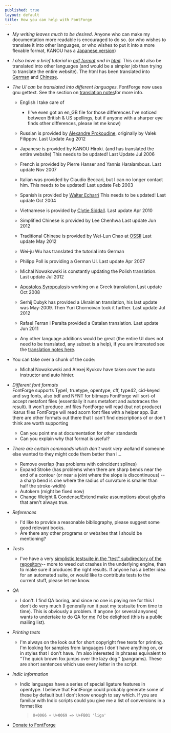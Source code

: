 ```yaml
---
published: true
layout: default
title: How you can help with FontForge
---
```


-   *My writing leaves much to be desired*. Anyone who can make my
    documentation more readable is encouraged to do so. (or who wishes
    to translate it into other languages, or who wishes to put it into a
    more flexable format, KANOU has a [Japanese version](ja/index.html))

-   *I also have a brief tutorial in [pdf
    format](fontforge-tutorial.pdf) and in [html](editexample.html).*
    This could also be translated into other languages (and would be a
    simpler job than trying to translate the entire website). The html
    has been translated into [German](de/editexample.html) and
    [Chinese](http://edt1023.sayya.org/fontforge/editexample.html).

-   *The UI can be translated into different languages.* FontForge now
    uses gnu gettext. See the section on [translation
    notes](uitranslationnotes.html)for more info.
    -   English I take care of
        -   (I've even got an en\_GB file for those differences I've
            noticed between British & US spellings, but if anyone with a
            sharper eye finds other differences, please let me know)

    -   Russian is provided by [Alexandre
        Prokoudine](http://www.linuxgraphics.ru/), originally by Valek
        Filippov.
         Last Update Aug 2012
    -   Japanese is provided by KANOU Hiroki. (and has translated the
        entire website) This needs to be updated!
         Last Update Jul 2006
    -   French is provided by Pierre Hanser and Yannis Haralambous.
         Last update Nov 2007
    -   Italian was provided by Claudio Beccari, but I can no longer
        contact him. This needs to be updated!
         Last update Feb 2003
    -   Spanish is provided by [Walter
        Echarri](mailto:wecharri@yahoo.com) This needs to be updated!
         Last update Oct 2004
    -   Vietnamese is provided by [Clytie
        Siddall](http://vnoss.net/dokuwiki/doku.php?id=projects:l10n).
         Last update Apr 2010
    -   Simplified Chinese is provided by Lee Chenhwa
         Last update Jun 2012
    -   Traditional Chinese is provided by Wei-Lun Chao at
        [OSSII](http://opendesktop.org.tw/)
         Last update May 2012
    -   Wei-ju Wu has translated the tutorial into German
    -   Philipp Poll is providing a German UI.
         Last update Apr 2007
    -   Michal Nowakowski is constantly updating the Polish
        translation.
         Last update Jul 2012
    -   [Apostolos Syropoulos](http://obelix.ee.duth.gr/~apostolo/)is
        working on a Greek translation
         Last update Oct 2008
    -   Serhij Dubyk has provided a Ukrainian translation, his last
        update was May-2009.
         Then Yuri Chornoivan took it further.
         Last update Jul 2012
    -   Rafael Ferran i Peralta provided a Catalan translation.
         Last update Jun 2011
    -   Any other language additions would be great (the entire UI does
        not need to be translated, any subset is a help), if you are
        interested see the [translation notes
        here](uitranslationnotes.html).

-   You can take over a chunk of the code:
    -   Michal Nowakowski and Alexej Kyukov have taken over the auto
        instructor and auto hinter.

-   *Different font formats*  
    FontForge supports Type1, truetype, opentype, cff, type42,
    cid-keyed and svg fonts, also bdf and NFNT for bitmaps
    FontForge will sort-of accept metafont files (essentially it runs
    metafont and autotraces the result). It won't produce .mf files
    FontForge will read (but not produce) Ikarus files
    FontForge will read acorn font files with a helper app.
    But there are other formats out there that I can't find
    descriptions of or don't think are worth supporting
    -   Can you point me at documentation for other standards
    -   Can you explain why that format is useful?

-   *There are certain commands which don't work very well*and if
    someone else wanted to they might code them better than I...
    -   Remove overlap (has problems with coincident splines)
    -   Expand Stroke (has problems when there are sharp bends near the
        end of a contour (or near a joint where the slope is
        discontinuous) -- a sharp bend is one where the radius of
        curvature is smaller than half the stroke-width)
    -   Autokern (might be fixed now)
    -   Change Weight & Condense/Extend make assumptions about glyphs
        that aren't always true.

-   *References*
    -   I'd like to provide a reasonable bibliography, please suggest
        some good relevant books.
    -   Are there any other programs or websites that I should be
        mentioning?

-   *Tests*
    -   I've have a very [simplistic testsuite in the "test"
        subdirectory of the
        repository](http://fontforge.git.sourceforge.net/git/gitweb.cgi?p=fontforge/fontforge;a=summary)--
        more to weed out crashes in the underlying engine, than to make
        sure it produces the right results. If anyone has a better idea
        for an automated suite, or would like to contribute tests to the
        current stuff, please let me know.

-   *QA*
    -   I don't.
         I find QA boring, and since no one is paying me for this I
        don't do very much (I generally run it past my testsuite from
        time to time). This is obviously a problem. If anyone (or
        several anyones) wants to undertake to do QA [for
        me](mailto:fontforge-devel@lists.sourceforge.net) I'd be
        delighted (this is a public mailing list).

-   *Printing tests*
    -   I'm always on the look out for short copyright free texts for
        printing. I'm looking for samples from languages I don't have
        anything on, or in styles that I don't have.
         I'm also interested in phrases equivalent to "The quick brown
        fox jumps over the lazy dog." (pangrams). These are short
        sentences which use every letter in the script.

-   *Indic information*
    -   Indic languages have a series of special ligature features in
        opentype. I believe that FontForge could probably generate some
        of these by default but I don't know enough to say which. If you
        are familiar with Indic scripts could you give me a list of
        conversions in a format like

        >     U+0066 + U+0069 => U+FB01 'liga'

-   [Donate to
    FontForge](http://sourceforge.net/project/project_donations.php?group_id=103338)


